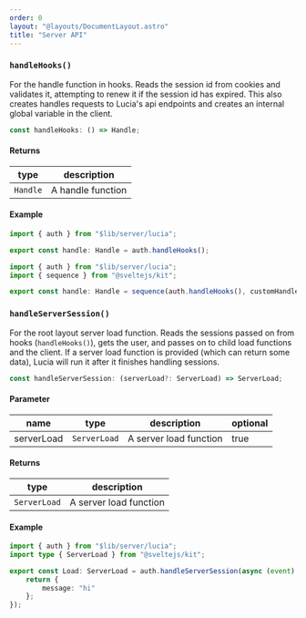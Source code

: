 ```yaml
---
order: 0
layout: "@layouts/DocumentLayout.astro"
title: "Server API"
---
```


### `handleHooks()`

For the handle function in hooks. Reads the session id from cookies and validates it, attempting to renew it if the session id has expired. This also creates handles requests to Lucia's api endpoints and creates an internal global variable in the client.

```ts
const handleHooks: () => Handle;
```

#### Returns

| type     | description       |
| -------- | ----------------- |
| `Handle` | A handle function |

#### Example

```ts
import { auth } from "$lib/server/lucia";

export const handle: Handle = auth.handleHooks();
```

```ts
import { auth } from "$lib/server/lucia";
import { sequence } from "@sveltejs/kit";

export const handle: Handle = sequence(auth.handleHooks(), customHandle);
```

### `handleServerSession()`

For the root layout server load function. Reads the sessions passed on from hooks (`handleHooks()`), gets the user, and passes on to child load functions and the client. If a server load function is provided (which can return some data), Lucia will run it after it finishes handling sessions.

```ts
const handleServerSession: (serverLoad?: ServerLoad) => ServerLoad;
```

#### Parameter

| name       | type         | description            | optional |
| ---------- | ------------ | ---------------------- | -------- |
| serverLoad | `ServerLoad` | A server load function | true     |

#### Returns

| type         | description            |
| ------------ | ---------------------- |
| `ServerLoad` | A server load function |

#### Example

```ts
import { auth } from "$lib/server/lucia";
import type { ServerLoad } from "@sveltejs/kit";

export const Load: ServerLoad = auth.handleServerSession(async (event) => {
	return {
		message: "hi"
	};
});
```
